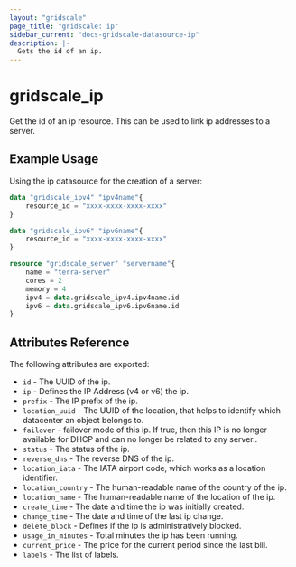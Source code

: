 ```yaml
---
layout: "gridscale"
page_title: "gridscale: ip"
sidebar_current: "docs-gridscale-datasource-ip"
description: |-
  Gets the id of an ip.
---
```


# gridscale_ip

Get the id of an ip resource. This can be used to link ip addresses to a server.

## Example Usage

Using the ip datasource for the creation of a server:

```terraform
data "gridscale_ipv4" "ipv4name"{
	resource_id = "xxxx-xxxx-xxxx-xxxx"
}

data "gridscale_ipv6" "ipv6name"{
	resource_id = "xxxx-xxxx-xxxx-xxxx"
}

resource "gridscale_server" "servername"{
	name = "terra-server"
	cores = 2
	memory = 4
	ipv4 = data.gridscale_ipv4.ipv4name.id
	ipv6 = data.gridscale_ipv6.ipv6name.id
}
```

## Attributes Reference

The following attributes are exported:

* `id` - The UUID of the ip.
* `ip` - Defines the IP Address (v4 or v6) the ip.
* `prefix` - The IP prefix of the ip.
* `location_uuid` - The UUID of the location, that helps to identify which datacenter an object belongs to.
* `failover` - failover mode of this ip. If true, then this IP is no longer available for DHCP and can no longer be related to any server..
* `status` - The status of the ip.
* `reverse_dns` - The reverse DNS of the ip.
* `location_iata` - The IATA airport code, which works as a location identifier.
* `location_country` - The human-readable name of the country of the ip.
* `location_name` - The human-readable name of the location of the ip.
* `create_time` - The date and time the ip was initially created.
* `change_time` - The date and time of the last ip change.
* `delete_block` - Defines if the ip is administratively blocked.
* `usage_in_minutes` - Total minutes the ip has been running.
* `current_price` - The price for the current period since the last bill.
* `labels` - The list of labels.
